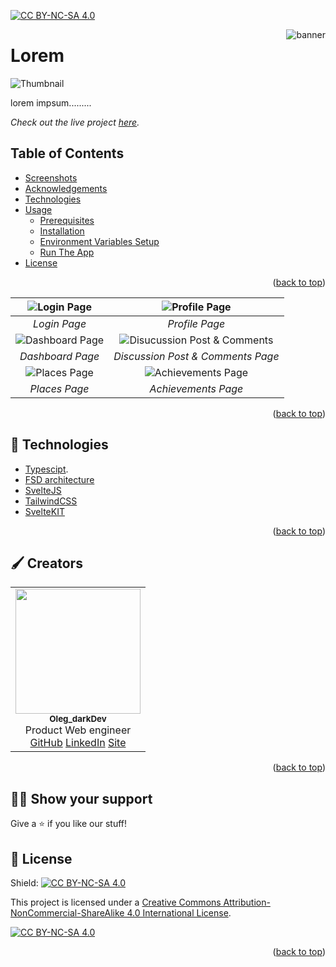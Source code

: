 <a name="readme-top"></a>

[![CC BY-NC-SA 4.0][cc-by-nc-sa-shield]][cc-by-nc-sa]

<img align="right" alt="banner" src="promo_imgs_for_repo">

# Lorem

![Thumbnail](promo_imgs_for_repo/thumbnail.jpg)

lorem impsum.........


_Check out the live project [_here_]()._

## Table of Contents

* [Screenshots](#screenshots)
* [Acknowledgements](#acknowledgements)
* [Technologies](#technologies)
* [Usage](#usage)
  * [Prerequisites](#prerequisites)
  * [Installation](#installation)
  * [Environment Variables Setup](#environment-variables-setup)
  * [Run The App](#run-the-app)
* [License](#license)

<p align="right">(<a href="#readme-top">back to top</a>)</p>



| ![Login Page](promo_imgs_for_repo/1.png) | ![Profile Page](promo_imgs_for_repo/2.png) |
|:--:|:--:|
| _Login Page_ | _Profile Page_ |
| ![Dashboard Page](promo_imgs_for_repo/3.png) | ![Disucussion Post & Comments](promo_imgs_for_repo/4.png) |
| _Dashboard Page_ | _Discussion Post & Comments Page_ |
| ![Places Page](promo_imgs_for_repo/5.png) | ![Achievements Page](promo_imgs_for_repo/6.png) |
| _Places Page_ | _Achievements Page_ |

<p align="right">(<a href="#readme-top">back to top</a>)</p>

## 👾 Technologies

- [Typescipt](https://www.typescriptlang.org/).
- [FSD architecture](https://feature-sliced.design/ru/docs/get-started)
- [SvelteJS](https://svelte.dev/)
- [TailwindCSS](https://tailwindcss.com/)
- [SvelteKIT](https://kit.svelte.dev/)

<p align="right">(<a href="#readme-top">back to top</a>)</p>

## 🖌 Creators

<table>
 <tr>
    <td align="center">
    <img src="/assets/headshots/mini.png"" width="200px;"/><br />
    <sub><b>Oleg_darkDev</b></sub><br />Product Web engineer<br />
    <a href="https://github.com/oleg-darkdev">GitHub</a>
    <a href="https://www.linkedin.com/in/oleg-darkdev">LinkedIn</a>
    <a href="https://oleg-darkdev.vercel.app/">Site</a>
    </td>
    
 </tr>
</table>

<p align="right">(<a href="#readme-top">back to top</a>)</p>

## 💪🏼 Show your support

Give a ⭐️ if you like our stuff!


## 📝 License

Shield: [![CC BY-NC-SA 4.0][cc-by-nc-sa-shield]][cc-by-nc-sa]

This project is licensed under a
[Creative Commons Attribution-NonCommercial-ShareAlike 4.0 International License][cc-by-nc-sa].

[![CC BY-NC-SA 4.0][cc-by-nc-sa-image]][cc-by-nc-sa]

[cc-by-nc-sa]: http://creativecommons.org/licenses/by-nc-sa/4.0/
[cc-by-nc-sa-image]: https://licensebuttons.net/l/by-nc-sa/4.0/88x31.png
[cc-by-nc-sa-shield]: https://img.shields.io/badge/License-CC%20BY--NC--SA%204.0-lightgrey.svg


<!-- This project is []() licensed. -->

<p align="right">(<a href="#readme-top">back to top</a>)</p>
